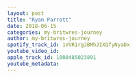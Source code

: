 ```yaml
---
layout: post
title: "Ryan Parrott"
date: 2018-06-15
categories: my-britwres-journey
author: my-britwres-journey
spotify_track_id: 1VVR1rgJBMhJIXQfyNyaDx
youtube_video_id: 
apple_track_id: 1000485023891
youtube_metadata: 
---
```

